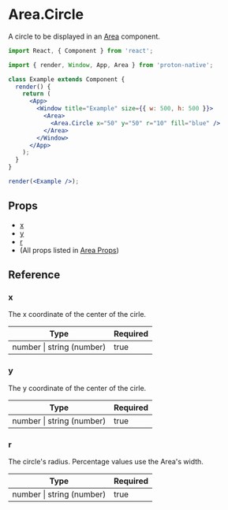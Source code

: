 # Area.Circle

A circle to be displayed in an [Area](area.md) component.

```jsx
import React, { Component } from 'react';

import { render, Window, App, Area } from 'proton-native';

class Example extends Component {
  render() {
    return (
      <App>
        <Window title="Example" size={{ w: 500, h: 500 }}>
          <Area>
            <Area.Circle x="50" y="50" r="10" fill="blue" />
          </Area>
        </Window>
      </App>
    );
  }
}

render(<Example />);
```

## Props

* [x](#x)
* [y](#y)
* [r](#r)
* (All props listed in [Area Props](area_props.md))

## Reference

### x

The x coordinate of the center of the cirle.

| **Type**                  | **Required** |
| ------------------------- | ------------ |
| number \| string (number) | true         |

### y

The y coordinate of the center of the cirle.

| **Type**                  | **Required** |
| ------------------------- | ------------ |
| number \| string (number) | true         |

### r

The circle's radius. Percentage values use the Area's width.

| **Type**                  | **Required** |
| ------------------------- | ------------ |
| number \| string (number) | true         |
